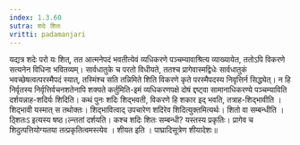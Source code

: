 ```yaml
---
index: 1.3.60
sutra: शदेः शितः
vritti: padamanjari
---
```


 यद्यत्र शदेः परो यः शित्, तत आत्मनेपदं भवतीत्येवं व्यधिकरणे पञ्चम्यावाश्रित्य व्याख्यायेत, ततोऽपि विकरणे सत्यनेन विधिना भवितव्यम्। सार्वधातुके च परतो विधीयते, ततश्च प्रागेवास्मद्विधेः सार्वधातुकं भवच्छेषत्वत्परस्मैपदं स्यात्, तस्मिंश्च सति तन्निमिते शिति विकरणे कृते परस्मैपदस्य निवृत्तिर्न सिद्ध्येत्। न हि निर्वृतस्य निर्वृत्तिर्वचनशतेनापि शक्यते कर्तुमिति-इमं व्यधिकरणपक्षे दोषं द्दष्ट्वा सामानाधिकरण्ये पञ्चम्याविति दर्शयन्नाह-शदिर्यः शिदिति। कथं पुनः शदिः शिद्भवती, विकरणे हि शकार इद् भवति, तत्राह-शिद्भावीति । शिद्भावी यस्मात् स तथोक्तः। शिद्भावित्वाद् उपचारेण शदिरेव शिदित्युक्तमित्यर्थः। शितो वा सम्बन्धीति । ठ्शितःऽ इत्यस्य षष्ठ।ल्न्ततां दर्शयति। कश्च शदिः शितः सम्बन्धी? यस्तस्य प्रकृतिः। प्रागेव च शिदुत्पत्तियोग्यतया तत्प्रकृतित्वमस्त्येव । शीयत इति । पाघ्रादिसूत्रेण शीयादेशः॥